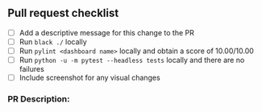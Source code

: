## Pull request checklist

- [ ] Add a descriptive message for this change to the PR
- [ ] Run `black ./` locally
- [ ] Run `pylint <dashboard name>` locally and obtain a score of 10.00/10.00
- [ ] Run `python -u -m pytest --headless tests` locally and there are no failures
- [ ] Include screenshot for any visual changes

### PR Description:
